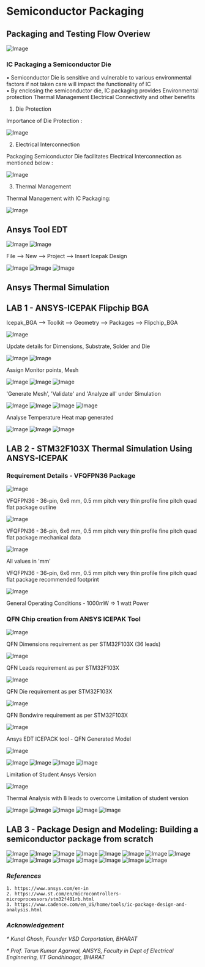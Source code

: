 # Semiconductor Packaging

## Packaging and Testing Flow Overiew
![Image](https://github.com/user-attachments/assets/e6550481-08ea-4734-9cd1-72f161fc5569)

### IC Packaging a Semiconductor Die
• Semiconductor Die is sensitive and vulnerable to various environmental factors if not taken care will impact the functionality of IC         
• By enclosing the semiconductor die, IC packaging provides
Environmental protection
Thermal Management 
Electrical Connectivity and other benefits

1. Die Protection

Importance of Die Protection :

![Image](https://github.com/user-attachments/assets/6e70d233-388e-4106-822e-e215dcfa5353)
 

2. Electrical Interconnection

Packaging Semiconductor Die facilitates Electrical Interconnection as mentioned below :

![Image](https://github.com/user-attachments/assets/639200f5-23eb-485a-bcea-f274c9392cf9)

3. Thermal Management 

Thermal Management with IC Packaging:

![Image](https://github.com/user-attachments/assets/3d4fad65-965a-4d8f-8342-8517f7a09d2d)

## Ansys Tool EDT

![Image](https://github.com/user-attachments/assets/80bd5a67-ce5a-4720-abe0-542393c8d3ac)
![Image](https://github.com/user-attachments/assets/b2a6be94-1175-40db-bf21-f3a4b4572cb7)

File --> New --> Project --> Insert Icepak Design

![Image](https://github.com/user-attachments/assets/a861fad3-d5db-4e31-9c33-07eb210e816c)
![Image](https://github.com/user-attachments/assets/d5155339-47cd-4391-aa9f-cebe1cac0a36)
![Image](https://github.com/user-attachments/assets/8e0cbd2a-77b5-4d6d-a4d2-9d7f432e02cb)


## Ansys Thermal Simulation

## LAB 1 - ANSYS-ICEPAK Flipchip BGA

Icepak_BGA --> Toolkit --> Geometry --> Packages --> Flipchip_BGA 

![Image](https://github.com/user-attachments/assets/26b0b3e8-5f51-44e1-afef-9d3d83fdc737)

Update details for Dimensions, Substrate, Solder and Die

![Image](https://github.com/user-attachments/assets/28376f79-a8b6-4926-b8af-3ccbc8e04826)
![Image](https://github.com/user-attachments/assets/cf8d32cf-cca4-41bd-854c-21d0fc457d4c)

Assign Monitor points, Mesh 

![Image](https://github.com/user-attachments/assets/f848106a-ea7d-460f-a8c4-22a6780337e6)
![Image](https://github.com/user-attachments/assets/9f9e1c48-15c9-48fb-b377-d281c798cd60)
![Image](https://github.com/user-attachments/assets/c231f5ae-eaa8-4b28-94e6-384c56274e06)

'Generate Mesh', 'Validate' and 'Analyze all' under Simulation

![Image](https://github.com/user-attachments/assets/ba7a5fac-318c-452b-a23f-afe16a3c187f)
![Image](https://github.com/user-attachments/assets/3987d282-06a4-4484-90ad-1d6249668c06)
![Image](https://github.com/user-attachments/assets/001ea4b8-d0c9-4da1-bd68-07d1f2896e86)
![Image](https://github.com/user-attachments/assets/302c2896-8ad4-43b7-b18b-08b1a35e7ae3)

Analyse Temperature Heat map generated  

![Image](https://github.com/user-attachments/assets/9c9f6e42-ed20-402f-8707-f3457ff3a394)
![Image](https://github.com/user-attachments/assets/41f3ba01-2fdb-4582-963a-24867b6665d6)
![Image](https://github.com/user-attachments/assets/53310c60-0c87-421b-8cc0-3d719d911a2a)

## LAB 2 - STM32F103X Thermal Simulation Using ANSYS-ICEPAK

### Requirement Details - VFQFPN36 Package
![Image](https://github.com/user-attachments/assets/2e318e47-6030-40ba-b4f1-ea276dc8196c)

VFQFPN36 - 36-pin, 6x6 mm, 0.5 mm pitch very thin profile fine pitch
quad flat package outline

![Image](https://github.com/user-attachments/assets/e8d42817-9458-45ef-a290-eaa93afdbe08)

VFQFPN36 - 36-pin, 6x6 mm, 0.5 mm pitch very thin profile fine pitch
quad flat package mechanical data

![Image](https://github.com/user-attachments/assets/59548a88-01bc-4f8a-9c18-daaafb8888cc)

All values in 'mm'

VFQFPN36 - 36-pin, 6x6 mm, 0.5 mm pitch very thin profile fine pitch
quad flat package recommended footprint

![Image](https://github.com/user-attachments/assets/a3f28ea4-d08d-4917-920a-fa4a11b498c2)

General Operating Conditions - 1000mW => 1 watt Power


### QFN Chip creation from ANSYS ICEPAK Tool  

![Image](https://github.com/user-attachments/assets/feecb1d6-48dd-4b45-8413-392a93ce8952)

QFN Dimensions requirement as per STM32F103X (36 leads)

![Image](https://github.com/user-attachments/assets/3774cc81-d879-4302-8a12-21f44c01e14e)

QFN Leads requirement as per STM32F103X

![Image](https://github.com/user-attachments/assets/b313515b-011c-49a0-9c08-e472f90ac71c)

QFN Die requirement as per STM32F103X

![Image](https://github.com/user-attachments/assets/4cbbde89-293c-4701-b089-39d163d6fe95)

QFN Bondwire requirement as per STM32F103X

![Image](https://github.com/user-attachments/assets/ca989755-6583-40c6-ae88-b6379e14cbbc)

Ansys EDT ICEPACK tool - QFN Generated Model  

![Image](https://github.com/user-attachments/assets/df42313b-1cd6-463e-baab-6b7338998760)

![Image](https://github.com/user-attachments/assets/381557fa-f2fb-4edc-a368-b6546c2bf3c9)
![Image](https://github.com/user-attachments/assets/11c04145-4a93-4c89-aac4-5767c09ff891)
![Image](https://github.com/user-attachments/assets/6084b965-1433-4732-83d2-9fdbce1b447e)
![Image](https://github.com/user-attachments/assets/f6f74790-b7ae-4361-8e07-b55a383b8fed)

Limitation of Student Ansys Version

![Image](https://github.com/user-attachments/assets/b6d31868-bf3e-47a3-be1c-c1fc530784c0)

Thermal Analysis with 8 leads to overcome Limitation of student version

![Image](https://github.com/user-attachments/assets/355bde5a-7dbd-4604-b6e3-fabae808ea3a)
![Image](https://github.com/user-attachments/assets/ed282e6d-018e-492d-953d-f1b79370258d)
![Image](https://github.com/user-attachments/assets/e89f775c-798f-49cd-8732-9b4301a58bcc)
![Image](https://github.com/user-attachments/assets/b4d3b2c8-9948-4623-ad7c-5e794fda20e8)
![Image](https://github.com/user-attachments/assets/da922137-0d3d-4bd2-aea7-43fa9c1f835a)

## LAB 3 - Package Design and Modeling: Building a semiconductor package from scratch

![Image](https://github.com/user-attachments/assets/5f3fdc06-8f26-4faa-a900-5d1b2ce2236f)
![Image](https://github.com/user-attachments/assets/9ce8021c-c92d-4ce1-9a1f-b6224b327d73)
![Image](https://github.com/user-attachments/assets/b80d769e-e222-495b-aba0-b5d8480adb80)
![Image](https://github.com/user-attachments/assets/4f24b438-039f-46b5-bf19-7ae78e1d7e21)
![Image](https://github.com/user-attachments/assets/0b8637b4-c379-4480-be5a-ff477fc2fc86)
![Image](https://github.com/user-attachments/assets/7905aed7-a2ac-4308-ae55-4aed6cb80ada)
![Image](https://github.com/user-attachments/assets/c703f801-dacb-4271-9a40-8377b0b5bd32)
![Image](https://github.com/user-attachments/assets/5e03aa01-85c0-4cdf-80e9-2d5e14afc912)
![Image](https://github.com/user-attachments/assets/83c3c921-98b3-467c-b0e4-a594d77eb3dc)
![Image](https://github.com/user-attachments/assets/89d50f57-77ef-4edf-b2f6-160017805fea)
![Image](https://github.com/user-attachments/assets/125a6f10-bacc-4e0c-9bbe-32c5d0dfe61c)
![Image](https://github.com/user-attachments/assets/aa2af1ab-237c-4cd1-a1ae-ee139661e4b4)
![Image](https://github.com/user-attachments/assets/ef8e52ae-19a2-411b-9687-f80806541543)
![Image](https://github.com/user-attachments/assets/daad823d-f5d3-45e7-91a9-85303fbd3874)
![Image](https://github.com/user-attachments/assets/f0774c7e-fd71-4b9b-891f-b58331feffe2)

### _References_
```
1. https://www.ansys.com/en-in
2. https://www.st.com/en/microcontrollers-microprocessors/stm32f401rb.html
3. https://www.cadence.com/en_US/home/tools/ic-package-design-and-analysis.html
```
### _Acknowledgement_
_* Kunal Ghosh, Founder VSD Corportation, BHARAT_

_* Prof. Tarun Kumar Agarwal, ANSYS, Faculty in Dept of Electrical Enginnering, IIT Gandhinagar, BHARAT_
